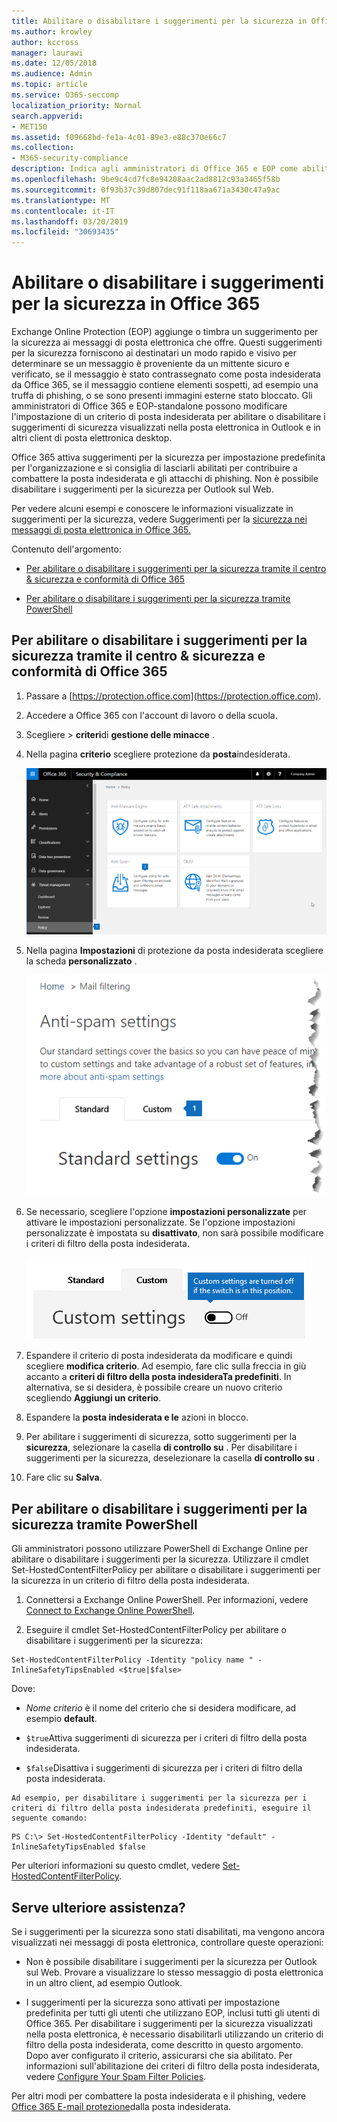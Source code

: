 ```yaml
---
title: Abilitare o disabilitare i suggerimenti per la sicurezza in Office 365
ms.author: krowley
author: kccross
manager: laurawi
ms.date: 12/05/2018
ms.audience: Admin
ms.topic: article
ms.service: O365-seccomp
localization_priority: Normal
search.appverid:
- MET150
ms.assetid: f09668bd-fe1a-4c01-89e3-e88c370e66c7
ms.collection:
- M365-security-compliance
description: Indica agli amministratori di Office 365 e EOP come abilitare e disabilitare i suggerimenti per la sicurezza nei messaggi di posta elettronica.
ms.openlocfilehash: 9be9c4cd7fc8e94208aac2ad8812c93a3465f58b
ms.sourcegitcommit: 0f93b37c39d807dec91f118aa671a3430c47a9ac
ms.translationtype: MT
ms.contentlocale: it-IT
ms.lasthandoff: 03/20/2019
ms.locfileid: "30693435"
---
```

# <a name="enable-or-disable-safety-tips-in-office-365"></a>Abilitare o disabilitare i suggerimenti per la sicurezza in Office 365

Exchange Online Protection (EOP) aggiunge o timbra un suggerimento per la sicurezza ai messaggi di posta elettronica che offre. Questi suggerimenti per la sicurezza forniscono ai destinatari un modo rapido e visivo per determinare se un messaggio è proveniente da un mittente sicuro e verificato, se il messaggio è stato contrassegnato come posta indesiderata da Office 365, se il messaggio contiene elementi sospetti, ad esempio una truffa di phishing, o se sono presenti immagini esterne stato bloccato. Gli amministratori di Office 365 e EOP-standalone possono modificare l'impostazione di un criterio di posta indesiderata per abilitare o disabilitare i suggerimenti di sicurezza visualizzati nella posta elettronica in Outlook e in altri client di posta elettronica desktop. 
  
Office 365 attiva suggerimenti per la sicurezza per impostazione predefinita per l'organizzazione e si consiglia di lasciarli abilitati per contribuire a combattere la posta indesiderata e gli attacchi di phishing. Non è possibile disabilitare i suggerimenti per la sicurezza per Outlook sul Web.
  
Per vedere alcuni esempi e conoscere le informazioni visualizzate in suggerimenti per la sicurezza, vedere Suggerimenti per la [sicurezza nei messaggi di posta elettronica in Office 365.](safety-tips-in-office-365.md)
  
Contenuto dell'argomento:
  
- [Per abilitare o disabilitare i suggerimenti per la sicurezza tramite il centro &amp; sicurezza e conformità di Office 365](enable-or-disable-safety-tips.md#SandCCsafetytip)
    
- [Per abilitare o disabilitare i suggerimenti per la sicurezza tramite PowerShell](enable-or-disable-safety-tips.md#pshellsafetytip)
    
## <a name="to-enable-or-disable-safety-tips-by-using-the-office-365-security-amp-compliance-center"></a>Per abilitare o disabilitare i suggerimenti per la sicurezza tramite il centro &amp; sicurezza e conformità di Office 365
<a name="SandCCsafetytip"> </a>

1. Passare a [https://protection.office.com](https://protection.office.com).
    
2. Accedere a Office 365 con l'account di lavoro o della scuola.
    
3. Scegliere \> **criteri**di **gestione delle minacce** . 
    
4. Nella pagina **criterio** scegliere protezione da **posta**indesiderata.
    
    ![In questa schermata viene illustrato come accedere alla pagina delle impostazioni di protezione da posta indesiderata nel centro sicurezza &amp; e conformità.](media/b8eb2ee3-2eb1-4ea2-b138-f6d7fb2e23de.png)
  
5. Nella pagina **Impostazioni** di protezione da posta indesiderata scegliere la scheda **personalizzato** . 
    
    ![In questa schermata viene visualizzato il percorso della scheda personalizzato nella pagina impostazioni di protezione da posta indesiderata nel centro sicurezza &amp; e conformità.](media/1d688d23-e6f3-4de5-84a7-e8ce31786193.png)
  
6. Se necessario, scegliere l'opzione **impostazioni personalizzate** per attivare le impostazioni personalizzate. Se l'opzione impostazioni personalizzate è impostata su **disattivato**, non sarà possibile modificare i criteri di filtro della posta indesiderata.
    
    ![In questa schermata vengono visualizzate le impostazioni dei criteri di filtro della posta indesiderata personalizzate disattivate.](media/94f900ad-b556-4a31-a3ac-acfcd72e71b8.png)
  
7. Espandere il criterio di posta indesiderata da modificare e quindi scegliere **modifica criterio**. Ad esempio, fare clic sulla freccia in giù accanto a **criteri di filtro della posta indesideraTa predefiniti**. In alternativa, se si desidera, è possibile creare un nuovo criterio scegliendo **Aggiungi un criterio**.
    
8. Espandere la **posta indesiderata e le** azioni in blocco. 
    
9. Per abilitare i suggerimenti di sicurezza, sotto suggerimenti per la **sicurezza**, selezionare la casella **di controllo su** . Per disabilitare i suggerimenti per la sicurezza, deselezionare la casella **di controllo su** . 
    
10. Fare clic su **Salva**.
    
## <a name="to-enable-or-disable-safety-tips-by-using-powershell"></a>Per abilitare o disabilitare i suggerimenti per la sicurezza tramite PowerShell
<a name="pshellsafetytip"> </a>

Gli amministratori possono utilizzare PowerShell di Exchange Online per abilitare o disabilitare i suggerimenti per la sicurezza. Utilizzare il cmdlet Set-HostedContentFilterPolicy per abilitare o disabilitare i suggerimenti per la sicurezza in un criterio di filtro della posta indesiderata.
  
1. Connettersi a Exchange Online PowerShell. Per informazioni, vedere [Connect to Exchange Online PowerShell](http://go.microsoft.com/fwlink/p/?LinkId=396554).
    
2. Eseguire il cmdlet Set-HostedContentFilterPolicy per abilitare o disabilitare i suggerimenti per la sicurezza:
    
  ```
  Set-HostedContentFilterPolicy -Identity "policy name " -InlineSafetyTipsEnabled <$true|$false>
  ```

Dove:
    
  -  *Nome criterio* è il nome del criterio che si desidera modificare, ad esempio **default**.
    
  -  `$true`Attiva suggerimenti di sicurezza per i criteri di filtro della posta indesiderata. 
    
  -  `$false`Disattiva i suggerimenti di sicurezza per i criteri di filtro della posta indesiderata. 
    
    Ad esempio, per disabilitare i suggerimenti per la sicurezza per i criteri di filtro della posta indesiderata predefiniti, eseguire il seguente comando:
    
  ```
  PS C:\> Set-HostedContentFilterPolicy -Identity "default" -InlineSafetyTipsEnabled $false
  ```

Per ulteriori informazioni su questo cmdlet, vedere [Set-HostedContentFilterPolicy](https://technet.microsoft.com/library/jj200781.aspx).
    
## <a name="still-need-help"></a>Serve ulteriore assistenza?
<a name="pshellsafetytip"> </a>

Se i suggerimenti per la sicurezza sono stati disabilitati, ma vengono ancora visualizzati nei messaggi di posta elettronica, controllare queste operazioni:
  
- Non è possibile disabilitare i suggerimenti per la sicurezza per Outlook sul Web. Provare a visualizzare lo stesso messaggio di posta elettronica in un altro client, ad esempio Outlook.
    
- I suggerimenti per la sicurezza sono attivati per impostazione predefinita per tutti gli utenti che utilizzano EOP, inclusi tutti gli utenti di Office 365. Per disabilitare i suggerimenti per la sicurezza visualizzati nella posta elettronica, è necessario disabilitarli utilizzando un criterio di filtro della posta indesiderata, come descritto in questo argomento. Dopo aver configurato il criterio, assicurarsi che sia abilitato. Per informazioni sull'abilitazione dei criteri di filtro della posta indesiderata, vedere [Configure Your Spam Filter Policies](https://technet.microsoft.com/library/jj200684.aspx).
    
Per altri modi per combattere la posta indesiderata e il phishing, vedere [Office 365 E-mail protezione](anti-spam-protection.md)dalla posta indesiderata.
  

